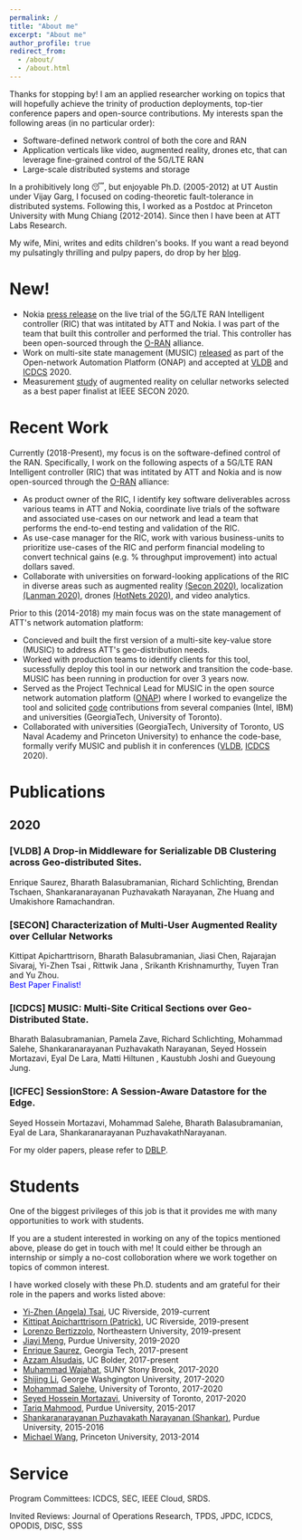 ```yaml
---
permalink: /
title: "About me"
excerpt: "About me"
author_profile: true
redirect_from: 
  - /about/
  - /about.html
---
```


Thanks for stopping by! I am an applied researcher working on topics that will 
hopefully achieve the trinity of production deployments, top-tier conference papers and open-source contributions. My interests span the following areas (in no particular order):
* Software-defined network control of both the core and RAN
* Application verticals like video, augmented reality, drones etc, that can leverage fine-grained control of the 5G/LTE RAN
* Large-scale distributed systems and storage 

In a prohibitively long &#128564;, but enjoyable Ph.D. (2005-2012) at UT Austin under Vijay Garg, I focused on coding-theoretic fault-tolerance in distributed systems. Following this, I worked as a Postdoc at Princeton University with Mung Chiang (2012-2014). Since then I have been at ATT Labs Research. 

My wife, Mini, writes and edits children's books. If you want a read beyond my pulsatingly thrilling and pulpy papers, do drop by her <a href="https://missmini.home.blog">blog</a>. 

<a name="new"></a>
# New!
* Nokia <a href="https://www.nokia.com/about-us/news/releases/2020/06/18/nokia-and-att-run-successful-trial-of-the-ran-intelligent-controller-over-commercial-5g/">press release</a> on the live trial of the 5G/LTE RAN Intelligent controller (RIC) that was intitated by ATT and Nokia. I was part of the team that built this controller and performed the trial. This controller has been open-sourced through the <a href="https://www.o-ran.org/">O-RAN</a> alliance. 
* Work on multi-site state management (MUSIC) <a href="https://www.onap.org/announcement/2020/06/18/onaps-6th-release-frankfurt-available-now-most-comprehensive-secure-and-collaborative-software-to-accelerate-5g-deployments">released</a> as part of the Open-network Automation Platform (ONAP) and accepted at <a href="https://bharathgituser.github.io/files/metric_vldb_2020.pdf">VLDB</a> and <a href="https://bharathgituser.github.io/files/music_icdcs_2020.pdf">ICDCS</a> 2020. 
* Measurement <a href="https://bharathgituser.github.io/files/ar_secon_2020.pdf">study</a> of augmented reality on celullar networks selected as a best paper finalist at IEEE SECON 2020. 


<a name="recent"></a>
# Recent Work
Currently (2018-Present), my focus is on the software-defined control of the RAN. Specifically, I work on the following aspects of a 5G/LTE RAN Intelligent controller (RIC) that was intitated by ATT and Nokia and is now open-sourced through the <a href="https://www.o-ran.org/">O-RAN</a> alliance:
* As product owner of the RIC, I identify key software deliverables across various teams in ATT and Nokia, coordinate live trials of the software and associated use-cases on our network and lead a team that performs the end-to-end testing and validation of the RIC. 
* As use-case manager for the RIC, work with various business-units to prioritize use-cases of the RIC and perform financial modeling to convert technical gains (e.g. % throughput improvement) into actual dollars saved. 
* Collaborate with universities on forward-looking applications of the RIC in diverse areas such as augmented reality <a href="https://bharathgituser.github.io/files/ar_secon_2020.pdf">(Secon 2020)</a>, localization <a href="https://bharathgituser.github.io/files/pinpoint_lanman_2020.pdf">(Lanman 2020)</a>, drones <a drones  href="https://bharathgituser.github.io/files/drone_hotnets_2020.pdf">(HotNets 2020)</a>, and video analytics. 

Prior to this (2014-2018) my main focus was on the state management of ATT's network automation platform:
* Concieved and built the first version of a multi-site key-value store (MUSIC) to address ATT's geo-distribution needs. 
* Worked with production teams to identify clients for this tool, sucessfully deploy this tool in our network and transition the code-base. MUSIC has been running in production for over 3 years now.
* Served as the Project Technical Lead for MUSIC in the open source network automation platform (<a href ="https://www.onap.org/">ONAP</a>) where I worked to evangelize the tool and solicited <a href = "https://gerrit.onap.org/r/gitweb?p=music.git">code</a> contributions from several companies (Intel, IBM) and universities (GeorgiaTech, University of Toronto).
* Collaborated with universities (GeorgiaTech, University of Toronto, US Naval Academy and Princeton University) to enhance the code-base, formally verify MUSIC and publish it in conferences (<a href="https://bharathgituser.github.io/files/metric_vldb_2020.pdf">VLDB</a>, <a href="https://bharathgituser.github.io/files/music_icdcs_2020.pdf">ICDCS</a> 2020). 


<a name="publications"></a>
# Publications

## 2020

### [VLDB] A Drop-in Middleware for Serializable DB Clustering across Geo-distributed Sites. 
Enrique Saurez, Bharath Balasubramanian, Richard Schlichting, Brendan Tschaen, Shankaranarayanan Puzhavakath Narayanan, Zhe Huang and Umakishore Ramachandran. 

### [SECON] Characterization of Multi-User Augmented Reality over Cellular Networks 
Kittipat Apicharttrisorn, Bharath Balasubramanian, Jiasi Chen, Rajarajan Sivaraj, Yi-Zhen Tsai , Rittwik Jana , Srikanth Krishnamurthy, Tuyen Tran and Yu Zhou. 
<br><span style="color:blue">Best Paper Finalist!</span>

### [ICDCS] MUSIC: Multi-Site Critical Sections over Geo-Distributed State. 
Bharath Balasubramanian, Pamela Zave, Richard Schlichting, Mohammad Salehe, Shankaranarayanan Puzhavakath Narayanan, Seyed Hossein Mortazavi, Eyal De Lara, Matti Hiltunen , Kaustubh Joshi and Gueyoung Jung. 

### [ICFEC] SessionStore: A Session-Aware Datastore for the Edge. 
Seyed Hossein Mortazavi, Mohammad Salehe, Bharath Balasubramanian, Eyal de Lara, Shankaranarayanan PuzhavakathNarayanan. 

For my older papers, please refer to <a href="https://dblp.org/pers/b/Balasubramanian:Bharath.html">DBLP</a>. 

<a name="students"></a>
# Students

One of the biggest privileges of this job is that it provides me with many opportunities to work with students. 

If you are a student interested in working on any of the topics mentioned above, please do get in touch with me! It could either be through an internship or simply a no-cost colloboration where we work together on topics of common interest. 

I have worked closely with these Ph.D. students and am grateful for their role in the papers and works listed above: 

* <a href="https://www.linkedin.com/in/yi-zhen-tsai/">Yi-Zhen (Angela) Tsai</a>, UC Riverside, 2019-current
* <a href="https://www.cs.ucr.edu/~kapic001/mypage/">Kittipat Apicharttrisorn (Patrick)</a>, UC Riverside, 2019-present
* <a href="https://ece.northeastern.edu/wineslab/Lorenzo.php">Lorenzo Bertizzolo</a>, Northeastern University, 2019-present
* <a href="https://www.cs.purdue.edu/homes/meng72/">Jiayi Meng</a>, Purdue University, 2019-2020
* <a href="https://www.cc.gatech.edu/grads/e/esaureza/">Enrique Saurez</a>, Georgia Tech, 2017-present
* <a href="https://aalsudais.github.io/">Azzam Alsudais</a>, UC Bolder, 2017-present
* <a href="https://www3.cs.stonybrook.edu/~mwajahat/">Muhammad Wajahat</a>, SUNY Stony Brook, 2017-2020
* <a href="https://www.linkedin.com/in/shijing-li-b54910a2/">Shijing Li</a>, George Washgington University, 2017-2020
* <a href="https://www.utoronto.ca/news/outstanding-scientist-remembering-mohammad-salehe">Mohammad Salehe</a>, University of Toronto, 2017-2020
* <a href="http://individual.utoronto.ca/mortazavi/">Seyed Hossein Mortazavi</a>, University of Toronto, 2017-2020
* <a href="https://www.linkedin.com/in/t-mahmood/">Tariq Mahmood</a>, Purdue University, 2015-2017 
* <a href="https://sites.google.com/site/shankarpnsn/">Shankaranarayanan Puzhavakath Narayanan (Shankar)</a>, Purdue University, 2015-2016
* <a href="https://www.linkedin.com/in/michael-wang-77118439/">Michael Wang</a>, Princeton University, 2013-2014


<a name="service"></a>
# Service
Program Committees:  ICDCS, SEC, IEEE Cloud, SRDS. 

Invited Reviews: Journal of Operations Research, TPDS, JPDC, ICDCS, OPODIS, DISC, SSS




